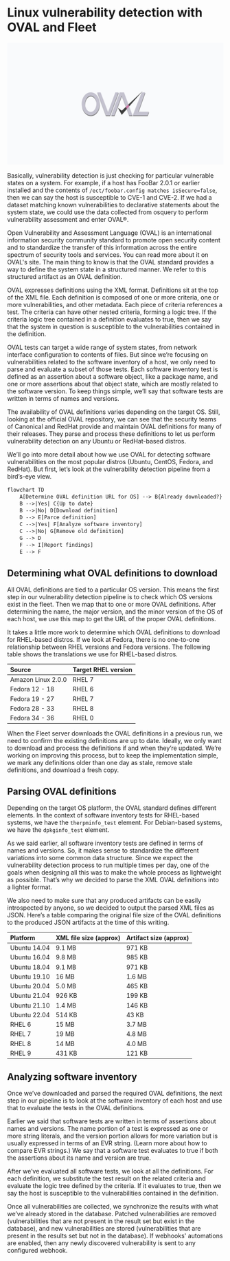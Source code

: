 # Linux vulnerability detection with OVAL and Fleet

![Linux vulnerability detection with OVAL and Fleet](../website/assets/images/articles/linux-vulnerability-detection-with-oval-and-fleet-1600x900@2x.jpg)

Basically, vulnerability detection is just checking for particular vulnerable states on a system. For example, if a host has FooBar 2.0.1 or earlier installed and the contents of `/ect/foobar.config matches isSecure=false`, then we can say the host is susceptible to CVE-1 and CVE-2. If we had a dataset matching known vulnerabilities to declarative statements about the system state, we could use the data collected from osquery to perform vulnerability assessment and enter OVAL®.

Open Vulnerability and Assessment Language (OVAL) is an international information security community standard to promote open security content and to standardize the transfer of this information across the entire spectrum of security tools and services. You can read more about it on OVAL's site. The main thing to know is that the OVAL standard provides a way to define the system state in a structured manner. We refer to this structured artifact as an OVAL definition.

OVAL expresses definitions using the XML format. Definitions sit at the top of the XML file. Each definition is composed of one or more criteria, one or more vulnerabilities, and other metadata. Each piece of criteria references a test. The criteria can have other nested criteria, forming a logic tree. If the criteria logic tree contained in a definition evaluates to true, then we say that the system in question is susceptible to the vulnerabilities contained in the definition.

OVAL tests can target a wide range of system states, from network interface configuration to contents of files. But since we’re focusing on vulnerabilities related to the software inventory of a host, we only need to parse and evaluate a subset of those tests. Each software inventory test is defined as an assertion about a software object, like a package name, and one or more assertions about that object state, which are mostly related to the software version. To keep things simple, we’ll say that software tests are written in terms of names and versions.

The availability of OVAL definitions varies depending on the target OS. Still, looking at the official OVAL repository, we can see that the security teams of Canonical and RedHat provide and maintain OVAL definitions for many of their releases. They parse and process these definitions to let us perform vulnerability detection on any Ubuntu or RedHat-based distros. 

We’ll go into more detail about how we use OVAL for detecting software vulnerabilities on the most popular distros (Ubuntu, CentOS, Fedora, and RedHat). But first, let’s look at the vulnerability detection pipeline from a bird’s-eye view.

```mermaid
flowchart TD
    A[Determine OVAL definition URL for OS] --> B{Already downloaded?}
    B -->|Yes| C{Up to date}
    B -->|No| D[Download definition]
    D --> E[Parce definition]
    C -->|Yes| F[Analyze software inventory]
    C -->|No| G[Remove old definition]
    G --> D
    F --> I[Report findings]
    E --> F
```

## Determining what OVAL definitions to download

All OVAL definitions are tied to a particular OS version. This means the first step in our vulnerability detection pipeline is to check which OS versions exist in the fleet. Then we map that to one or more OVAL definitions. After determining the name, the major version, and the minor version of the OS of each host, we use this map to get the URL of the proper OVAL definitions.

It takes a little more work to determine which OVAL definitions to download for RHEL-based distros. If we look at Fedora, there is no one-to-one relationship between RHEL versions and Fedora versions. The following table shows the translations we use for RHEL-based distros.

| Source | Target RHEL version |
|:--------|:--------|
| Amazon Linux 2.0.0 | RHEL 7 |
| Fedora 12 - 18 | RHEL 6 |
| Fedora 19 - 27 | RHEL 7 |
| Fedora 28 - 33 | RHEL 8 |
| Fedora 34 - 36 | RHEL 0 |

When the Fleet server downloads the OVAL definitions in a previous run, we need to confirm the existing definitions are up to date. Ideally, we only want to download and process the definitions if and when they’re updated. We’re working on improving this process, but to keep the implementation simple, we mark any definitions older than one day as stale, remove stale definitions, and download a fresh copy.

## Parsing OVAL definitions

Depending on the target OS platform, the OVAL standard defines different elements. In the context of software inventory tests for RHEL-based systems, we have the `therpminfo_test` element. For Debian-based systems, we have the `dpkginfo_test` element.

As we said earlier, all software inventory tests are defined in terms of names and versions. So, it makes sense to standardize the different variations into some common data structure. Since we expect the vulnerability detection process to run multiple times per day, one of the goals when designing all this was to make the whole process as lightweight as possible. That’s why we decided to parse the XML OVAL definitions into a lighter format. 

We also need to make sure that any produced artifacts can be easily introspected by anyone, so we decided to output the parsed XML files as JSON. Here’s a table comparing the original file size of the OVAL definitions to the produced JSON artifacts at the time of this writing.

| Platform | XML file size (approx) | Artifact size (approx) |
|:--------|:--------|:--------|
| Ubuntu 14.04 | 9.1 MB | 971 KB |  
| Ubuntu 16.04 | 9.8 MB | 985 KB |
| Ubuntu 18.04 | 9.1 MB | 971 KB |
| Ubuntu 19.10 | 16 MB | 1.6 MB |
| Ubuntu 20.04 | 5.0 MB | 465 KB |
| Ubuntu 21.04 | 926 KB | 199 KB |
| Ubuntu 21.10 | 1.4 MB | 146 KB |
| Ubuntu 22.04 | 514 KB | 43 KB |
| RHEL 6 | 15 MB | 3.7 MB |
| RHEL 7 | 19 MB | 4.8 MB |
| RHEL 8 | 14 MB | 4.0 MB |
| RHEL 9 | 431 KB | 121 KB |

## Analyzing software inventory

Once we’ve downloaded and parsed the required OVAL definitions, the next step in our pipeline is to look at the software inventory of each host and use that to evaluate the tests in the OVAL definitions. 

Earlier we said that software tests are written in terms of assertions about names and versions. The name portion of a test is expressed as one or more string literals, and the version portion allows for more variation but is usually expressed in terms of an EVR string. (Learn more about how to compare EVR strings.) We say that a software test evaluates to true if both the assertions about its name and version are true.

After we’ve evaluated all software tests, we look at all the definitions. For each definition, we substitute the test result on the related criteria and evaluate the logic tree defined by the criteria. If it evaluates to true, then we say the host is susceptible to the vulnerabilities contained in the definition.

Once all vulnerabilities are collected, we synchronize the results with what we’ve already stored in the database. Patched vulnerabilities are removed (vulnerabilities that are not present in the result set but exist in the database), and new vulnerabilities are stored (vulnerabilities that are present in the results set but not in the database). If webhooks' automations are enabled, then any newly discovered vulnerability is sent to any configured webhook.

<meta name="category" value="security">
<meta name="authorGitHubUsername" value="juan-fdz-hawa">
<meta name="authorFullName" value="Juan Fernandes">
<meta name="publishedOn" value="2022-07-29">
<meta name="articleTitle" value="Linux vulnerability detection with OVAL and Fleet">
<meta name="articleImageUrl" value="../website/assets/images/articles/linux-vulnerability-detection-with-oval-and-fleet-1600x900@2x.jpg">
